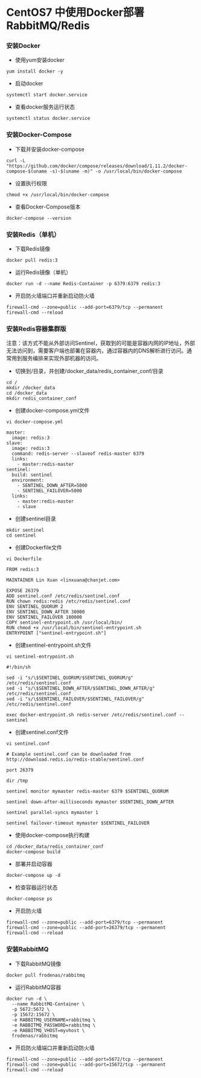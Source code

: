 # CentOS7 中使用Docker部署RabbitMQ/Redis

### 安装Docker

* 使用yum安装docker

```
yum install docker -y
```

* 启动docker

```
systemctl start docker.service
```

* 查看docker服务运行状态

```
systemctl status docker.service
```

### 安装Docker-Compose

* 下载并安装docker-compose

```
curl -L "https://github.com/docker/compose/releases/download/1.11.2/docker-compose-$(uname -s)-$(uname -m)" -o /usr/local/bin/docker-compose
```

* 设置执行权限

```
chmod +x /usr/local/bin/docker-compose
```

* 查看Docker-Compose版本

```
docker-compose --version
```

### 安装Redis（单机）

* 下载Redis镜像

```
docker pull redis:3
```

* 运行Redis镜像（单机）

```
docker run -d --name Redis-Container -p 6379:6379 redis:3
```

* 开启防火墙端口并重新启动防火墙

```
firewall-cmd --zone=public --add-port=6379/tcp --permanent
firewall-cmd --reload
```

### 安装Redis容器集群版

注意：该方式不能从外部访问Sentinel，获取到的可能是容器内网的IP地址，外部无法访问到，需要客户端也部署在容器内，通过容器内的DNS解析进行访问。通常用到服务编排来实现外部机器的访问。

* 切换到/目录，并创建/docker\_data/redis\_container\_conf/目录

```
cd /
mkdir /docker_data
cd /docker_data
mkdir redis_container_conf
```

* 创建docker-compose.yml文件

```
vi docker-compose.yml
```

```
master:
  image: redis:3
slave:
  image: redis:3
  command: redis-server --slaveof redis-master 6379
  links:
    - master:redis-master
sentinel:
  build: sentinel
  environment:
    - SENTINEL_DOWN_AFTER=5000
    - SENTINEL_FAILOVER=5000
  links:
    - master:redis-master
    - slave
```

* 创建sentinel目录

```
mkdir sentinel
cd sentinel
```

* 创建Dockerfile文件

```
vi Dockerfile
```

```
FROM redis:3

MAINTAINER Lin Xuan <linxuana@chanjet.com>

EXPOSE 26379
ADD sentinel.conf /etc/redis/sentinel.conf
RUN chown redis:redis /etc/redis/sentinel.conf
ENV SENTINEL_QUORUM 2
ENV SENTINEL_DOWN_AFTER 30000
ENV SENTINEL_FAILOVER 180000
COPY sentinel-entrypoint.sh /usr/local/bin/
RUN chmod +x /usr/local/bin/sentinel-entrypoint.sh
ENTRYPOINT ["sentinel-entrypoint.sh"]
```

* 创建sentinel-entrypoint.sh文件

```
vi sentinel-entrypoint.sh
```

```
#!/bin/sh

sed -i "s/\$SENTINEL_QUORUM/$SENTINEL_QUORUM/g" /etc/redis/sentinel.conf
sed -i "s/\$SENTINEL_DOWN_AFTER/$SENTINEL_DOWN_AFTER/g" /etc/redis/sentinel.conf
sed -i "s/\$SENTINEL_FAILOVER/$SENTINEL_FAILOVER/g" /etc/redis/sentinel.conf

exec docker-entrypoint.sh redis-server /etc/redis/sentinel.conf --sentinel
```

* 创建sentinel.conf文件

```
vi sentinel.conf
```

```
# Example sentinel.conf can be downloaded from http://download.redis.io/redis-stable/sentinel.conf

port 26379

dir /tmp

sentinel monitor mymaster redis-master 6379 $SENTINEL_QUORUM

sentinel down-after-milliseconds mymaster $SENTINEL_DOWN_AFTER

sentinel parallel-syncs mymaster 1

sentinel failover-timeout mymaster $SENTINEL_FAILOVER
```

* 使用docker-compose执行构建

```
cd /docker_data/redis_container_conf
docker-compose build
```

* 部署并启动容器

```
docker-compose up -d
```

* 检查容器运行状态

```
docker-compose ps
```

* 开启防火墙

```
firewall-cmd --zone=public --add-port=6379/tcp --permanent
firewall-cmd --zone=public --add-port=26379/tcp --permanent
firewall-cmd --reload
```

### 安装RabbitMQ

* 下载RabbitMQ镜像

```
docker pull frodenas/rabbitmq
```

* 运行RabbitMQ容器

```
docker run -d \
  --name RabbitMQ-Container \
  -p 5672:5672 \
  -p 15672:15672 \
  -e RABBITMQ_USERNAME=rabbitmq \
  -e RABBITMQ_PASSWORD=rabbitmq \
  -e RABBITMQ_VHOST=myvhost \
  frodenas/rabbitmq
```

* 开启防火墙端口并重新启动防火墙

```
firewall-cmd --zone=public --add-port=5672/tcp --permanent
firewall-cmd --zone=public --add-port=15672/tcp --permanent
firewall-cmd --reload
```





